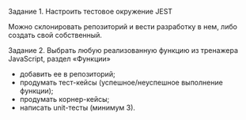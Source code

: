 Задание 1. Настроить тестовое окружение JEST

Можно склонировать репозиторий и вести разработку в нем, либо создать свой собственный.

Задание 2. Выбрать любую реализованную функцию из тренажера JavaScript, раздел «Функции»

- добавить ее в репозиторий;
- продумать тест-кейсы (успешное/неуспешное выполнение функции);
- продумать корнер-кейсы;
- написать unit-тесты (минимум 3).
